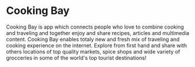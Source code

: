 # Cooking Bay
Cooking Bay is app which connects people who love to combine cooking and traveling and together enjoy and share recipes, articles and multimedia content. Cooking Bay enables totaly new and fresh mix of traveling and cooking experience on the internet. Explore from first hand and share with others locations of top quality markets, spice shops and wide variety of grocceries in some of the world's top tourist destinations!
